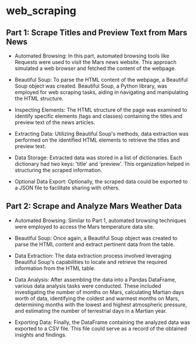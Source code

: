 # web_scraping

## Part 1: Scrape Titles and Preview Text from Mars News
- Automated Browsing: In this part, automated browsing tools like Requests were used to visit the Mars news website. This approach simulated a web browser and fetched the content of the webpage.

- Beautiful Soup: To parse the HTML content of the webpage, a Beautiful Soup object was created. Beautiful Soup, a Python library, was employed for web scraping tasks, aiding in navigating and manipulating the HTML structure.

- Inspecting Elements: The HTML structure of the page was examined to identify specific elements (tags and classes) containing the titles and preview text of the news articles.

- Extracting Data: Utilizing Beautiful Soup's methods, data extraction was performed on the identified HTML elements to retrieve the titles and preview text.

- Data Storage: Extracted data was stored in a list of dictionaries. Each dictionary had two keys: 'title' and 'preview'. This organization helped in structuring the scraped information.

- Optional Data Export: Optionally, the scraped data could be exported to a JSON file to facilitate sharing with others.

## Part 2: Scrape and Analyze Mars Weather Data
- Automated Browsing: Similar to Part 1, automated browsing techniques were employed to access the Mars temperature data site.

- Beautiful Soup: Once again, a Beautiful Soup object was created to parse the HTML content and extract pertinent data from the table.

- Data Extraction: The data extraction process involved leveraging Beautiful Soup's capabilities to locate and retrieve the required information from the HTML table.

- Data Analysis: After assembling the data into a Pandas DataFrame, various data analysis tasks were conducted. These included investigating the number of months on Mars, calculating Martian days worth of data, identifying the coldest and warmest months on Mars, determining months with the lowest and highest atmospheric pressure, and estimating the number of terrestrial days in a Martian year.

- Exporting Data: Finally, the DataFrame containing the analyzed data was exported to a CSV file. This file could serve as a record of the obtained insights and findings.
